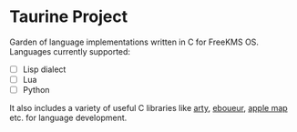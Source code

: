 # Taurine Project

Garden of language implementations written in C for FreeKMS OS. Languages currently supported:
- [ ] Lisp dialect
- [ ] Lua
- [ ] Python

It also includes a variety of useful C libraries like [arty](./arty), [eboueur](./eboueur), [apple map](./apple_map) etc. for language development.
